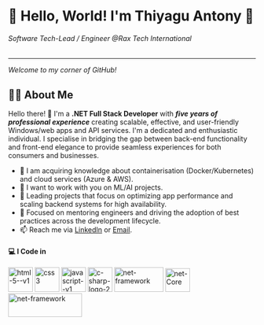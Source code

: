 # 🌟 Hello, World! I'm Thiyagu Antony 🌟
###### Software Tech-Lead / Engineer @Rax Tech International
---
*Welcome to my corner of GitHub!*

## 👨‍💻 About Me 
Hello there! 👋 I'm a **.NET Full Stack Developer** with ***five years of professional experience*** creating scalable, effective, and user-friendly Windows/web apps and API services. I'm a dedicated and enthusiastic individual. I specialise in bridging the gap between back-end functionality and front-end elegance to provide seamless experiences for both consumers and businesses.

- 🌱 I am acquiring knowledge about containerisation (Docker/Kubernetes) and cloud services (Azure & AWS).
- 👯 I want to work with you on ML/AI projects.
- 🔭 Leading projects that focus on optimizing app performance and scaling backend systems for high availability.
- 💼 Focused on mentoring engineers and driving the adoption of best practices across the development lifecycle.
- 📫 Reach me via [LinkedIn](https://www.linkedin.com/in/thiyagu-antony/) or [Email](antonythiyagu29@gmail.com).

#### 💻 I Code in
<img width="50" height="50" src="https://img.icons8.com/color/48/html-5--v1.png" alt="html-5--v1"/>
<img width="50" height="50" src="https://img.icons8.com/fluency/48/css3.png" alt="css3"/> 
<img width="50" height="50" src="https://img.icons8.com/color/48/000000/javascript.png" alt="javascript--v1"/>
<img width="50" height="50" src="https://icons-for-free.com/iff/png/256/csharp+plain-1324760527445397616.png" alt="c-sharp-logo-2"/>
<img width="100" height="50" src="https://logos-world.net/wp-content/uploads/2022/01/NET-Framework-Symbol.png" alt="net-framework"/>
<img width="50" height="48" src="https://img.icons8.com/fluency/48/net-framework.png" alt="net-Core"/>
<img width="150" height="48" src="https://aspfree.com/wp-content/uploads/2023/01/ASP.NET-MVC.jpg" alt="net-framework"/>
